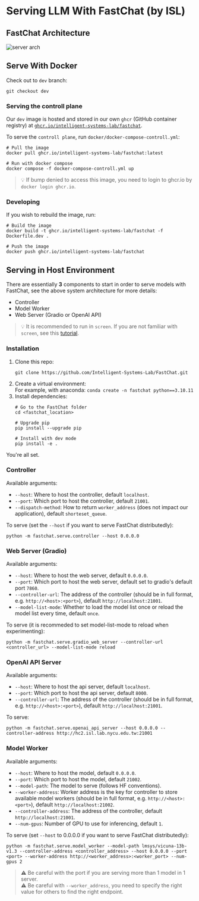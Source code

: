 # Serving LLM With FastChat (by ISL)

## FastChat Architecture

![server arch](../assets/server_arch.png)


## Serve With Docker

Check out to `dev` branch:
```shell
git checkout dev
```

### Serving the controll plane

Our `dev` image is hosted and stored in our own `ghcr` (GitHub container registry) at [`ghcr.io/intelligent-systems-lab/fastchat`](https://github.com/orgs/Intelligent-Systems-Lab/packages/container/package/fastchat).

To serve the `controll plane`, run `docker/docker-compose-controll.yml`:
```shell
# Pull the image
docker pull ghcr.io/intelligent-systems-lab/fastchat:latest

# Run with docker compose
docker compose -f docker-compose-controll.yml up
```
> :bulb: If bump denied to access this image, you need to login to ghcr.io by `docker login ghcr.io`.

<!-- To serve the `model worker`, run:
```shell
docker run -d ghcr.io/intelligent-systems-lab/fastchat python3.9 -m fastchat.serve.model_worker --model-names
``` -->

### Developing

If you wish to rebuild the image, run:
```shell
# Build the image
docker build -t ghcr.io/intelligent-systems-lab/fastchat -f Dockerfile.dev .

# Push the image
docker push ghcr.io/intelligent-systems-lab/fastchat
```


## Serving in Host Environment

There are essentially **3** components to start in order to serve models with FastChat, see the above system architecture for more details:
- Controller
- Model Worker
- Web Server (Gradio or OpenAI API)

> :bulb: It is recommended to run in `screen`. If you are not familiar with `screen`, see this [tutorial](https://linuxize.com/post/how-to-use-linux-screen/).

### Installation

1. Clone this repo:  
   ```
   git clone https://github.com/Intelligent-Systems-Lab/FastChat.git
   ```
2. Create a virtual environment:  
   For example, with anaconda: `conda create -n fastchat python==3.10.11`
3. Install dependencies:
   ```shell
   # Go to the FastChat folder
   cd <fastchat_location>

   # Upgrade pip
   pip install --upgrade pip
   
   # Install with dev mode
   pip install -e .
   ```

You're all set.

### Controller

Available arguments:
- `--host`: Where to host the controller, default `localhost`.
- `--port`: Which port to host the controller, default `21001`.
- `--dispatch-method`: How to return `worker_address` (does not impact our application), default `shorteset_queue`.

To serve (set the `--host` if you want to serve FastChat distributedly):
```shell
python -m fastchat.serve.controller --host 0.0.0.0
```


### Web Server (Gradio)

Available arguments:
- `--host`: Where to host the web server, default `0.0.0.0`.
- `--port`: Which port to host the web server, default set to gradio's default port `7860`.
- `--controller-url`: The address of the controller (should be in full format, e.g. `http://<host>:<port>`), default `http://localhost:21001`.
- `--model-list-mode`: Whether to load the model list once or reload the model list every time, default `once`.

To serve (it is recommeded to set model-list-mode to reload when experimenting):
```shell
python -m fastchat.serve.gradio_web_server --controller-url <controller_url> --model-list-mode reload
```


### OpenAI API Server

Available arguments:
- `--host`: Where to host the api server, default `localhost`.
- `--port`: Which port to host the api server, default `8000`.
- `--controller-url`: The address of the controller (should be in full format, e.g. `http://<host>:<port>`), default `http://localhost:21001`.

To serve:
```shell
python -m fastchat.serve.openai_api_server --host 0.0.0.0 --controller-address http://hc2.isl.lab.nycu.edu.tw:21001
```


### Model Worker

Available arguments:
- `--host`: Where to host the model, default `0.0.0.0`.
- `--port`: Which port to host the model, default `21002`.
- `--model-path`: The model to serve (follows HF conventions).
- `--worker-address`: Worker address is the key for controller to store available model workers (should be in full format, e.g. `http://<host>:<port>`), default `http://localhost:21002`.
- `--controller-address`: The address of the controller, default `http://localhost:21001`.
- `--num-gpus`: Number of GPU to use for inferencing, default `1`.

To serve (set `--host` to 0.0.0.0 if you want to serve FastChat distributedly):
```shell
python -m fastchat.serve.model_worker --model-path lmsys/vicuna-13b-v1.3 --controller-address <controller_address> --host 0.0.0.0 --port <port> --worker-address http://<worker_address>:<worker_port> --num-gpus 2
```

> :warning: Be careful with the port if you are serving more than 1 model in 1 server.  
> :warning: Be careful with `--worker_address`, you need to specify the right value for others to find the right endpoint.
